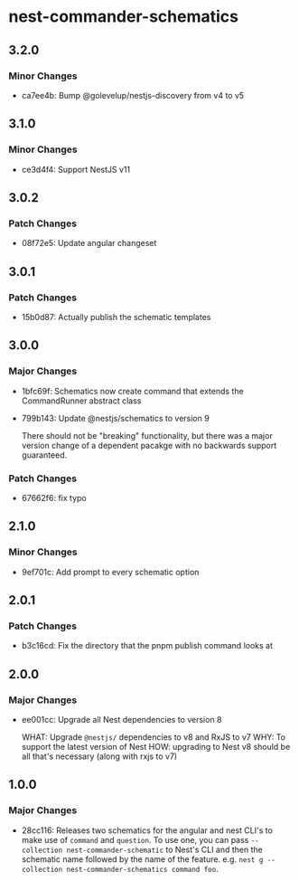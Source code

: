 # nest-commander-schematics

## 3.2.0

### Minor Changes

- ca7ee4b: Bump @golevelup/nestjs-discovery from v4 to v5

## 3.1.0

### Minor Changes

- ce3d4f4: Support NestJS v11

## 3.0.2

### Patch Changes

- 08f72e5: Update angular changeset

## 3.0.1

### Patch Changes

- 15b0d87: Actually publish the schematic templates

## 3.0.0

### Major Changes

- 1bfc69f: Schematics now create command that extends the CommandRunner abstract
  class

- 799b143: Update @nestjs/schematics to version 9

  There should not be "breaking" functionality, but there was a major version
  change of a dependent pacakge with no backwards support guaranteed.

### Patch Changes

- 67662f6: fix typo

## 2.1.0

### Minor Changes

- 9ef701c: Add prompt to every schematic option

## 2.0.1

### Patch Changes

- b3c16cd: Fix the directory that the pnpm publish command looks at

## 2.0.0

### Major Changes

- ee001cc: Upgrade all Nest dependencies to version 8

  WHAT: Upgrade `@nestjs/` dependencies to v8 and RxJS to v7 WHY: To support the
  latest version of Nest HOW: upgrading to Nest v8 should be all that's
  necessary (along with rxjs to v7)

## 1.0.0

### Major Changes

- 28cc116: Releases two schematics for the angular and nest CLI's to make use of
  `command` and `question`. To use one, you can pass
  `--collection nest-commander-schematic` to Nest's CLI and then the schematic
  name followed by the name of the feature. e.g.
  `nest g --collection nest-commander-schematics command foo`.
